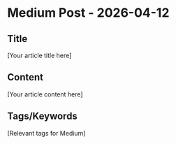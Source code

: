 # Medium Post - 2026-04-12

## Title
[Your article title here]

## Content
[Your article content here]

## Tags/Keywords
[Relevant tags for Medium]
